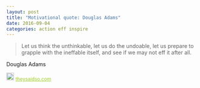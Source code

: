 ```yaml
---
layout: post
title: "Motivational quote: Douglas Adams"
date: 2016-09-04
categories: action eff inspire
---
```

> Let us think the unthinkable, let us do the undoable, let us prepare to grapple with the ineffable itself, and see if we may not eff it after all.

Douglas Adams

<span style="z-index:50;font-size:0.9em;"><img src="https://theysaidso.com/branding/theysaidso.png" height="20" width="20" alt="theysaidso.com"/><a href="https://theysaidso.com" title="Powered by quotes from theysaidso.com" style="color: #9fcc25; margin-left: 4px; vertical-align: middle;">theysaidso.com</a></span>
